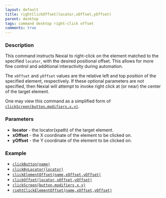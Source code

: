 ```yaml
---
layout: default
title: rightClickOffset(locator,xOffset,yOffset)
parent: desktop
tags: command desktop right-click offset
comments: true
---
```



### Description
This command instructs Nexial to right-click on the element matched to the specified `locator`, with the desired 
positional offset. This allows for more fine control and additional interactivity during automation.

The `xOffset` and `yOffset` values are the relative left and top position of the specified element, respectively. If
these optional parameters are not specified, then Nexial will attempt to invoke right click at (or near) the center of
the target element.

One may view this command as a simplified form of [`clickScreen(button,modifiers,x,y)`](clickScreen(button,modifiers,x,y)).


### Parameters
- **locator** - the locator(xpath) of the target element.
- **xOffset** - the X coordinate of the element to be clicked on.
- **yOffset** - the Y coordinate of the element to be clicked on.


### Example
- [`clickButton(name)`](clickButton(name))
- [`clickByLocator(locator)`](clickByLocator(locator))
- [`clickElementOffset(name,xOffset,yOffset)`](clickElementOffset(name,xOffset,yOffset))
- [`clickOffset(locator,xOffset,yOffset)`](clickOffset(locator,xOffset,yOffset))
- [`clickScreen(button,modifiers,x,y)`](clickScreen(button,modifiers,x,y))
- [`rightClickElementOffset(name,xOffset,yOffset)`](rightClickElementOffset(name,xOffset,yOffset))
